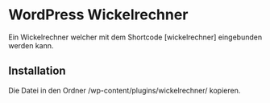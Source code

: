 # WordPress Wickelrechner
Ein Wickelrechner welcher mit dem Shortcode [wickelrechner] eingebunden werden kann.

## Installation
Die Datei in den Ordner /wp-content/plugins/wickelrechner/ kopieren.
